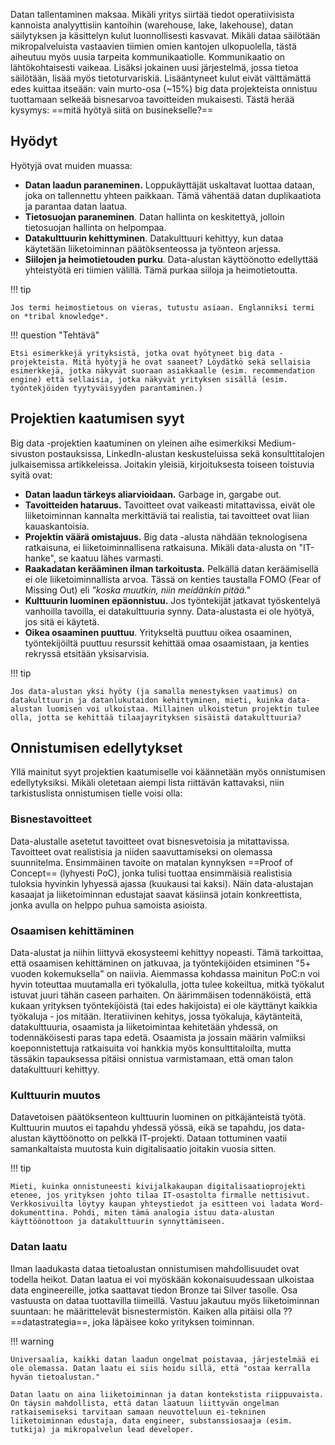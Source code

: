 Datan tallentaminen maksaa. Mikäli yritys siirtää tiedot operatiivisista kannoista analyyttisiin kantoihin (warehouse, lake, lakehouse), datan säilytyksen ja käsittelyn kulut luonnollisesti kasvavat. Mikäli dataa säilötään mikropalveluista vastaavien tiimien omien kantojen ulkopuolella, tästä aiheutuu myös uusia tarpeita kommunikaatiolle. Kommunikaatio on lähtökohtaisesti vaikeaa. Lisäksi jokainen uusi järjestelmä, jossa tietoa säilötään, lisää myös tietoturvariskiä. Lisääntyneet kulut eivät välttämättä edes kuittaa itseään: vain murto-osa (~15%) big data projekteista onnistuu tuottamaan selkeää bisnesarvoa tavoitteiden mukaisesti. Tästä herää kysymys: ==mitä hyötyä siitä on businekselle?==

## Hyödyt

Hyötyjä ovat muiden muassa:

* **Datan laadun paraneminen.** Loppukäyttäjät uskaltavat luottaa dataan, joka on tallennettu yhteen paikkaan. Tämä vähentää datan duplikaatiota ja parantaa datan laatua.
* **Tietosuojan paraneminen**. Datan hallinta on keskitettyä, jolloin tietosuojan hallinta on helpompaa.
* **Datakulttuurin kehittyminen**. Datakulttuuri kehittyy, kun dataa käytetään liiketoiminnan päätöksenteossa ja työnteon arjessa.
* **Siilojen ja heimotietouden purku**. Data-alustan käyttöönotto edellyttää yhteistyötä eri tiimien välillä. Tämä purkaa siiloja ja heimotietoutta.

!!! tip

    Jos termi heimostietous on vieras, tutustu asiaan. Englanniksi termi on *tribal knowledge*.

!!! question "Tehtävä"

    Etsi esimerkkejä yrityksistä, jotka ovat hyötyneet big data -projekteista. Mitä hyötyjä he ovat saaneet? Löydätkö sekä sellaisia esimerkkejä, jotka näkyvät suoraan asiakkaalle (esim. recommendation engine) että sellaisia, jotka näkyvät yrityksen sisällä (esim. työntekjöiden tyytyväisyyden parantaminen.)

## Projektien kaatumisen syyt

Big data -projektien kaatuminen on yleinen aihe esimerkiksi Medium-sivuston postauksissa, LinkedIn-alustan keskusteluissa sekä konsulttitalojen julkaisemissa artikkeleissa. Joitakin yleisiä, kirjoituksesta toiseen toistuvia syitä ovat:

* **Datan laadun tärkeys aliarvioidaan.** Garbage in, gargabe out.
* **Tavoitteiden hataruus.** Tavoitteet ovat vaikeasti mitattavissa, eivät ole liiketoiminnan kannalta merkittäviä tai realistia, tai tavoitteet ovat liian kauaskantoisia.
* **Projektin väärä omistajuus.** Big data -alusta nähdään teknologisena ratkaisuna, ei liiketoiminnallisena ratkaisuna. Mikäli data-alusta on "IT-hanke", se kaatuu lähes varmasti.
* **Raakadatan kerääminen ilman tarkoitusta.** Pelkällä datan keräämisellä ei ole liiketoiminnallista arvoa. Tässä on kenties taustalla FOMO (Fear of Missing Out) eli *"koska muutkin, niin meidänkin pitää."*
* **Kulttuurin luominen epäonnistuu.** Jos työntekijät jatkavat työskentelyä vanhoilla tavoilla, ei datakulttuuria synny. Data-alustasta ei ole hyötyä, jos sitä ei käytetä.
* **Oikea osaaminen puuttuu**. Yritykseltä puuttuu oikea osaaminen, työntekijöiltä puuttuu resurssit kehittää omaa osaamistaan, ja kenties rekryssä etsitään yksisarvisia.

!!! tip

    Jos data-alustan yksi hyöty (ja samalla menestyksen vaatimus) on datakulttuurin ja datanlukutaidon kehittyminen, mieti, kuinka data-alustan luomisen voi ulkoistaa. Millainen ulkoistetun projektin tulee olla, jotta se kehittää tilaajayrityksen sisäistä datakulttuuria?

## Onnistumisen edellytykset

Yllä mainitut syyt projektien kaatumiselle voi käännetään myös onnistumisen edellytyksiksi. Mikäli oletetaan aiempi lista riittävän kattavaksi, niin tarkistuslista onnistumisen tielle voisi olla:

### Bisnestavoitteet

Data-alustalle asetetut tavoitteet ovat bisnesvetoisia ja mitattavissa. Tavoitteet ovat realistisia ja niiden saavuttamiseksi on olemassa suunnitelma. Ensimmäinen tavoite on matalan kynnyksen ==Proof of Concept== (lyhyesti PoC), jonka tulisi tuottaa ensimmäisiä realistisia tuloksia hyvinkin lyhyessä ajassa (kuukausi tai kaksi). Näin data-alustajan kasaajat ja liiketoiminnan edustajat saavat käsiinsä jotain konkreettista, jonka avulla on helppo puhua samoista asioista.

### Osaamisen kehittäminen

Data-alustat ja niihin liittyvä ekosysteemi kehittyy nopeasti. Tämä tarkoittaa, että osaamisen kehittäminen on jatkuvaa, ja työntekijöiden etsiminen "5+ vuoden kokemuksella" on naiivia. Aiemmassa kohdassa mainitun PoC:n voi hyvin toteuttaa muutamalla eri työkalulla, jotta tulee kokeiltua, mitkä työkalut istuvat juuri tähän caseen parhaiten. On äärimmäisen todennäköistä, että kukaan yrityksen työntekijöistä (tai edes hakijoista) ei ole käyttänyt kaikkia työkaluja - jos mitään. Iteratiivinen kehitys, jossa työkaluja, käytänteitä, datakulttuuria, osaamista ja liiketoimintaa kehitetään yhdessä, on todennäköisesti paras tapa edetä. Osaamista ja jossain määrin valmiiksi koeponnistettuja ratkaisuita voi hankkia myös konsulttitaloilta, mutta tässäkin tapauksessa pitäisi onnistua varmistamaan, että oman talon datakulttuuri kehittyy.

### Kulttuurin muutos

Datavetoisen päätöksenteon kulttuurin luominen on pitkäjänteistä työtä. Kulttuurin muutos ei tapahdu yhdessä yössä, eikä se tapahdu, jos data-alustan käyttöönotto on pelkkä IT-projekti. Dataan tottuminen vaatii samankaltaista muutosta kuin digitalisaatio joitakin vuosia sitten. 

!!! tip

    Mieti, kuinka onnistuneesti kivijalkakaupan digitalisaatioprojekti etenee, jos yrityksen johto tilaa IT-osastolta firmalle nettisivut. Verkkosivuilta löytyy kaupan yhteystiedot ja esitteen voi ladata Word-dokumenttina. Pohdi, miten tämä analogia istuu data-alustan käyttöönottoon ja datakulttuurin synnyttämiseen.

### Datan laatu

Ilman laadukasta dataa tietoalustan onnistumisen mahdollisuudet ovat todella heikot. Datan laatua ei voi myöskään kokonaisuudessaan ulkoistaa data engineereille, jotka saattavat tiedon Bronze tai Silver tasolle. Osa vastuusta on dataa tuottavilla tiimeillä. Vastuu jakautuu myös liiketoiminnan suuntaan: he määrittelevät bisnestermistön. Kaiken alla pitäisi olla ??==datastrategia==, joka läpäisee koko yrityksen toiminnan.

!!! warning

    Universaalia, kaikki datan laadun ongelmat poistavaa, järjestelmää ei ole olemassa. Datan laatu ei siis hoidu sillä, että "ostaa kerralla hyvän tietoalustan."
    
    Datan laatu on aina liiketoiminnan ja datan kontekstista riippuvaista. On täysin mahdollista, että datan laatuun liittyvän ongelman ratkaisemiseksi tarvitaan samaan neuvotteluun ei-tekninen liiketoiminnan edustaja, data engineer, substanssiosaaja (esim. tutkija) ja mikropalvelun lead developer.
